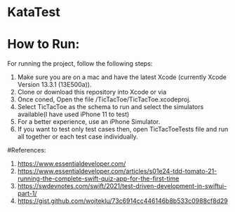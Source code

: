 # KataTest

# How to Run:

For running the project, follow the following steps:
1. Make sure you are on a mac and have the latest Xcode (currently Xcode Version 13.3.1 (13E500a)).
2. Clone or download this repository into Xcode or via
3. Once coned, Open the file /TicTacToe/TicTacToe.xcodeproj.
4. Select TicTacToe as the schema to run and select the simulators available(I have used iPhone 11 to test)
5. For a better experience, use an iPhone Simulator.
6. If you want to test only test cases then, open TicTacToeTests file and run all together or each test case individually.


#References:

1. https://www.essentialdeveloper.com/
2. https://www.essentialdeveloper.com/articles/s01e24-tdd-tomato-21-running-the-complete-swift-quiz-app-for-the-first-time
3. https://swdevnotes.com/swift/2021/test-driven-development-in-swiftui-part-1/
4. https://gist.github.com/wojteklu/73c6914cc446146b8b533c0988cf8d29
